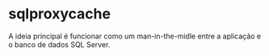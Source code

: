 # sqlproxycache
A ideia principal é funcionar como um man-in-the-midle entre a aplicação e o banco de dados SQL Server.
